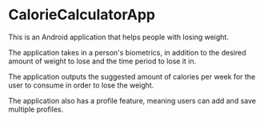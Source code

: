 # CalorieCalculatorApp

This is an Android application that helps people with losing weight.

The application takes in a person's biometrics, in addition to the desired amount of weight to lose and the time period to lose it in.

The application outputs the suggested amount of calories per week for the user to consume in order to lose the weight.

The application also has a profile feature, meaning users can add and save multiple profiles.
